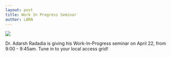 ```yaml
---
layout: post
title: Work In Progress Seminar
author: LBRN
---
```

<a href="{{ site.baseurl }}events/work-in-progress"><img src="/files/images/wip/wipflyer7.png"></a>

Dr. Adarsh Radadia is giving his Work-In-Progress seminar on April 22, from 9:00 - 9:45am. Tune in to your local access grid!

